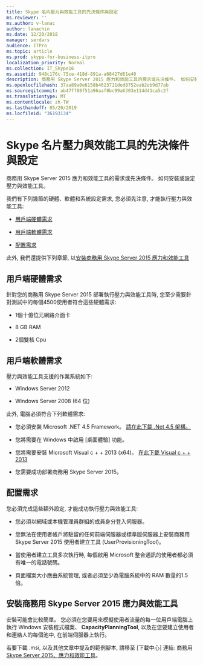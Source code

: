 ```yaml
---
title: Skype 名片壓力與效能工具的先決條件與設定
ms.reviewer: ''
ms.author: v-lanac
author: lanachin
ms.date: 12/20/2018
manager: serdars
audience: ITPro
ms.topic: article
ms.prod: skype-for-business-itpro
localization_priority: Normal
ms.collection: IT_Skype16
ms.assetid: 948c176c-75ce-418d-891a-a68427d61e40
description: 商務用 Skype Server 2015 應力和效能工具的需求或先決條件。 如何安裝或設定壓力與效能工具。
ms.openlocfilehash: 37aa89a0e6158b4623711ded8752eab2eb9d77ab
ms.sourcegitcommit: ab47ff88f51a96aaf8bc99a6303e114d41ca5c2f
ms.translationtype: MT
ms.contentlocale: zh-TW
ms.lasthandoff: 05/20/2019
ms.locfileid: "36193134"
---
```

# <a name="prerequisites-and-setup-for-the-skype-for-busines-stress-and-performance-tool"></a>Skype 名片壓力與效能工具的先決條件與設定
 
商務用 Skype Server 2015 應力和效能工具的需求或先決條件。 如何安裝或設定壓力與效能工具。
  
我們有下列幾節的硬體、軟體和系統設定需求, 您必須先注意, 才能執行壓力與效能工具:
  
- [用戶端硬體需求](prerequisites-and-setup.md#ClientHardwareReqs)
    
- [用戶端軟體需求](prerequisites-and-setup.md#ClientSoftwareReqs)
    
- [配置需求](prerequisites-and-setup.md#ConfigReqs)
    
此外, 我們還提供下列章節, 以[安裝商務用 Skype Server 2015 應力和效能工具](prerequisites-and-setup.md#Installing)
  
## <a name="client-hardware-requirements"></a>用戶端硬體需求
<a name="ClientHardwareReqs"> </a>

針對您的商務用 Skype Server 2015 部署執行壓力與效能工具時, 您至少需要針對測試中的每個4500使用者符合這些硬體需求:
  
- 1個十億位元網路介面卡
    
- 8 GB RAM
    
- 2個雙核 Cpu
    
## <a name="client-software-requirements"></a>用戶端軟體需求
<a name="ClientSoftwareReqs"> </a>

壓力與效能工具支援的作業系統如下:
  
- Windows Server 2012
    
- Windows Server 2008 (64 位)
    
此外, 電腦必須符合下列軟體需求:
  
- 您必須安裝 Microsoft .NET 4.5 Framework。 [請在此下載 .Net 4.5 架構。](https://www.microsoft.com/en-us/download/details.aspx?id=30653)
    
- 您將需要在 Windows 中啟用 [桌面體驗] 功能。
    
- 您將需要安裝 Microsoft Visual c + + 2013 (x64)。 [在此下載 Visual c + + 2013](https://www.microsoft.com/en-us/download/details.aspx?id=40784)
    
- 您需要成功部署商務用 Skype Server 2015。
    
## <a name="configuration-requirements"></a>配置需求
<a name="ConfigReqs"> </a>

您必須完成這些額外設定, 才能成功執行壓力與效能工具:
  
- 您必須以網域或本機管理員群組的成員身分登入伺服器。
    
- 您無法在使用者帳戶將駐留的任何前端伺服器或標準版伺服器上安裝商務用 Skype Server 2015 使用者建立工具 (UserProvisioningTool)。
    
- 當使用者建立工具多次執行時, 每個啟用 Microsoft 整合通訊的使用者都必須有唯一的電話號碼。
    
- 頁面檔案大小應由系統管理, 或者必須至少為電腦系統中的 RAM 數量的1.5 倍。
    
## <a name="installing-the-skype-for-business-server-2015-stress-and-performance-tool"></a>安裝商務用 Skype Server 2015 應力與效能工具
<a name="Installing"> </a>

安裝可能會比較簡單。 您必須在您要用來模擬使用者流量的每一位用戶端電腦上執行 Windows 安裝程式檔案、 **CapacityPlanningTool**, 以及在您要建立使用者和連絡人的每個池中, 在前端伺服器上執行。
  
若要下載 .msi, 以及其他文章中提及的範例腳本, 請移至 [下載中心] 連結: 商務用[Skype Server 2015、應力和效能工具](https://www.microsoft.com/download/details.aspx?id=50367)。
  

